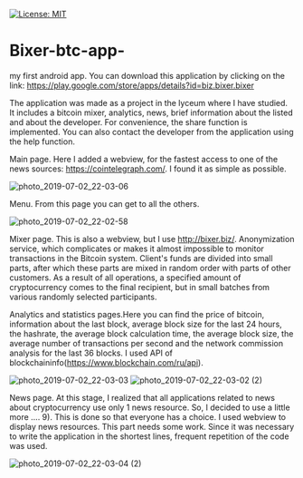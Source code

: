 [![License: MIT](https://img.shields.io/badge/License-MIT-yellow.svg)](https://opensource.org/licenses/MIT) 
# Bixer-btc-app-
my first android app. 
You can download this application by clicking on the link: https://play.google.com/store/apps/details?id=biz.bixer.bixer

The application was made as a project in the lyceum where I have  studied. It includes a bitcoin mixer, analytics, news, brief information about the listed and about the developer. For convenience, the share function is implemented. You can also contact the developer from the application using the help function.

Main page. Here I added a webview, for the fastest access to one of the news sources: https://cointelegraph.com/. I found it as simple as possible.

![photo_2019-07-02_22-03-06](https://user-images.githubusercontent.com/45006912/60615133-1c4f4f80-9dd7-11e9-9824-82716f0343f4.jpg)

Menu. From this page you can get to all the others.

![photo_2019-07-02_22-02-58](https://user-images.githubusercontent.com/45006912/60615182-38eb8780-9dd7-11e9-965a-24abd0ee7185.jpg)

Mixer page. This is also a webview, but I use http://bixer.biz/. Anonymization service, which complicates or makes it almost impossible to monitor transactions in the Bitcoin system. Client's funds are divided into small parts, after which these parts are mixed in random order with parts of other customers. As a result of all operations, a specified amount of cryptocurrency comes to the final recipient, but in small batches from various randomly selected participants.


Analytics and statistics pages.Here you can find the price of bitcoin, information about the last block, average block size for the last 24 hours, the hashrate, the average block calculation time, the average block size, the average number of transactions per second and the network commission analysis for the last 36 blocks. I used API of blockchaininfo(https://www.blockchain.com/ru/api).

![photo_2019-07-02_22-03-03](https://user-images.githubusercontent.com/45006912/60615386-aa2b3a80-9dd7-11e9-97ff-498552ce6789.jpg)
![photo_2019-07-02_22-03-02 (2)](https://user-images.githubusercontent.com/45006912/60615400-b31c0c00-9dd7-11e9-955b-acf985e0f784.jpg)

News page. At this stage, I realized that all applications related to news about cryptocurrency use only 1 news resource. So, I decided to use a little more .... 9). This is done so that everyone has a choice. I used webview to display news resources. This part needs some work. Since it was necessary to write the application in the shortest lines, frequent repetition of the code was used.

![photo_2019-07-02_22-03-04 (2)](https://user-images.githubusercontent.com/45006912/60615262-6801f900-9dd7-11e9-931a-eb7a5f267463.jpg)

